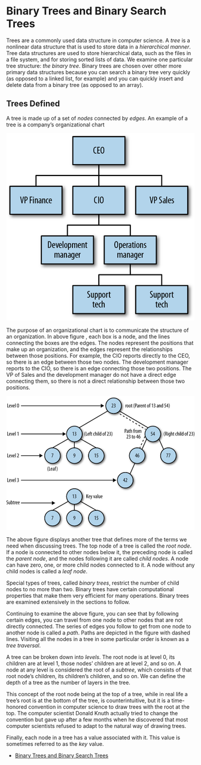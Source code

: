 # Binary Trees and Binary Search Trees

Trees are a commonly used data structure in computer science. A *tree* is a nonlinear data structure that is used to store data in a *hierarchical manner*. Tree data structures are used to store hierarchical data, such as the files in a file system, and for storing sorted lists of data. We examine one particular tree structure: *the binary tree*. Binary trees are chosen over other more primary data structures because you can search a binary tree very quickly (as opposed to a linked list, for example) and you can quickly insert and delete data from a binary tree (as opposed to an array).

## Trees Defined

A tree is made up of a set of *nodes* connected by *edges*. An example of a tree is a company’s organizational chart

![An organizational chart is a tree structure](img/organizationalchart.png)

The purpose of an organizational chart is to communicate the structure of an organization. In above figure , each box is a node, and the lines connecting the boxes are the edges. The nodes represent the positions that make up an organization, and the edges represent the relationships between those positions. For example, the CIO reports directly to the CEO, so there is an edge between those two nodes. The development manager reports to the CIO, so there is an edge connecting those two positions. The VP of Sales and the development manager do not have a direct edge connecting them, so there is not a direct relationship between those two positions.

![The parts of a tree](img/partsoftree.png)

The above figure displays another tree that defines more of the terms we need when discussing trees. The top node of a tree is called the *root node*. If a node is connected to other nodes below it, the preceding node is called the *parent node*, and the nodes following it are called *child nodes*. A node can have zero, one, or more child nodes connected to it. A node without any child nodes is called a *leaf node*.

Special types of trees, called *binary trees*, restrict the number of child nodes to no more than two. Binary trees have certain computational properties that make them very efficient for many operations. Binary trees are examined extensively in the sections to follow.

Continuing to examine the above figure, you can see that by following certain edges, you can travel from one node to other nodes that are not directly connected. The series of edges you follow to get from one node to another node is called a *path*. Paths are depicted in the figure with dashed lines. Visiting all the nodes in a tree in some particular order is known as a *tree traversal*.

A tree can be broken down into *levels*. The root node is at level 0, its children are at level 1, those nodes’ children are at level 2, and so on. A node at any level is considered the root of a *subtree*, which consists of that root node’s children, its children’s children, and so on. We can define the depth of a tree as the number of layers in the tree.

This concept of the root node being at the top of a tree, while in real life a tree’s root is at the bottom of the tree, is counterintuitive, but it is a time-honored convention in computer science to draw trees with the root at the top. The computer scientist Donald Knuth actually tried to change the convention but gave up after a few months when he discovered that most computer scientists refused to adapt to the natural way of drawing trees.

Finally, each node in a tree has a value associated with it. This value is sometimes referred to as the *key* value.

* [Binary Trees and Binary Search Trees](01_Binary_Tree)
